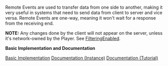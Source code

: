Remote Events are used to transfer data from one side to another, making it very useful in systems that need to send data from client to server and vice versa. Remote Events are one-way, meaning it won't wait for a response from the receiving end.

**NOTE:** Any changes done by the client will not appear on the server, unless it's network-owned by the Player. See [FilteringEnabled](https://github.com/eunhalua/tags/blob/main/FilteringEnabled.md).

**Basic Implementation and Documentation**

[Basic Implementation](https://github.com/eunhalua/tags/blob/main/Remote%20Events.md)
[Documentation (Instance)](https://create.roblox.com/docs/reference/engine/classes/RemoteEvent)
[Documentation (Tutorial)](https://create.roblox.com/docs/scripting/events/remote)